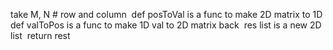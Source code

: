 take M, N # row and column
​
def posToVal is a func to make 2D matrix to 1D
def valToPos is a func to make 1D val to 2D matrix back
​
res list is a new 2D list
​
return rest